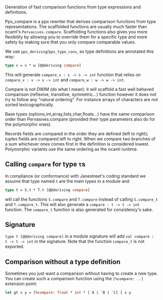 Generation of fast comparison functions from type expressions and definitions.

Ppx_compare is a ppx rewriter that derives comparison functions from type
representations. The scaffolded functions are usually much faster than ocaml's
`Pervasives.compare`. Scaffolding functions also gives you more flexibility by allowing
you to override them for a specific type and more safety by making sure that you only
compare comparable values.

We use `ppx_deriving`/`ppx_type_conv`, so type definitions are annotated this way:

```ocaml
type s = v * w [@@deriving compare]
```

This will generate `compare_s : s -> s -> int` function that relies on
`compare_v : v -> v -> int` and `compare_w : w -> w -> int`.

Compare is not DWIM (do what I mean): it will scaffold a fast well behaved comparison
(reflexive, transitive, symmetric...) function however it does not try to follow any
"natural ordering". For instance arrays of characters are not sorted lexicographically.

Base types (options,int,array,lists,char,floats...) have the same comparison order than
Pervasives.compare (provided their type parameters also do for the polymorphic ones).

Records fields are compared in the order they are defined (left to right); tuples fields
are compared left to right. When we compare two branches of a sum whichever ones comes
first in the definition is considered lowest. Polymorphic variants use the same ordering
as the ocaml runtime.


Calling `compare` for type `t`s
-------------------------------

In compliance (or conformance) with Janestreet's coding standard we assume that
type named `t` are the main types in a module and

```ocaml
type t = S.t * T.t [@@deriving compare]
```

will call the functions `S.compare` and `T.compare` instead of calling `S.compare_t` and
`T.compare_t`. This will also generate a `compare : t -> t -> int` function.  The
`compare_t` function is also generated for consistency's sake.


Signature
---------

`type t [@@deriving compare]` in a module signature will add `val compare : t -> t -> int`
in the signature. Note that the function `compare_t` is not exported.


Comparison without a type definition
------------------------------------

Sometimes you just want a comparison without having to create a new type. You can create
such a comparison function using the `[%compare: ..]` extension point:

```ocaml
let gt x y = [%compare: float * int * [`A | `B | `C] ] x y
```
